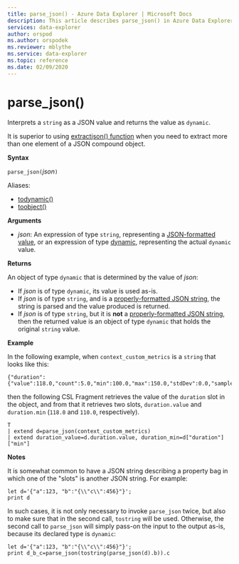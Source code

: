 ```yaml
---
title: parse_json() - Azure Data Explorer | Microsoft Docs
description: This article describes parse_json() in Azure Data Explorer.
services: data-explorer
author: orspod
ms.author: orspodek
ms.reviewer: mblythe
ms.service: data-explorer
ms.topic: reference
ms.date: 02/09/2020
---
```

# parse_json()

Interprets a `string` as a JSON value and returns the value as `dynamic`. 

It is superior to using [extractjson() function](./extractjsonfunction.md)
when you need to extract more than one element of a JSON compound object.

**Syntax**

`parse_json(`*json*`)`

Aliases:
- [todynamic()](./todynamicfunction.md)
- [toobject()](./todynamicfunction.md)

**Arguments**

* *json*: An expression of type `string`, representing a [JSON-formatted value](https://json.org/),
  or an expression of type [dynamic](./scalar-data-types/dynamic.md), representing the actual `dynamic` value.

**Returns**

An object of type `dynamic` that is determined by the value of *json*:
* If *json* is of type `dynamic`, its value is used as-is.
* If *json* is of type `string`, and is a [properly-formatted JSON string](https://json.org/),
  the string is parsed and the value produced is returned.
* If *json* is of type `string`, but it is **not** a [properly-formatted JSON string](https://json.org/),
  then the returned value is an object of type `dynamic` that holds the original
  `string` value.

**Example**

In the following example, when `context_custom_metrics` is a `string`
that looks like this: 

```
{"duration":{"value":118.0,"count":5.0,"min":100.0,"max":150.0,"stdDev":0.0,"sampledValue":118.0,"sum":118.0}}
```

then the following CSL Fragment retrieves the value of the `duration` slot
in the object, and from that it retrieves two slots, `duration.value` and
 `duration.min` (`118.0` and `110.0`, respectively).

```
T
| extend d=parse_json(context_custom_metrics) 
| extend duration_value=d.duration.value, duration_min=d["duration"]["min"]
```

**Notes**

It is somewhat common to have a JSON string describing a property bag in which
one of the "slots" is another JSON string. For example:

```
let d='{"a":123, "b":"{\\"c\\":456}"}';
print d
```

In such cases, it is not only necessary to invoke `parse_json` twice, but also
to make sure that in the second call, `tostring` will be used. Otherwise, the
second call to `parse_json` will simply pass-on the input to the output as-is,
because its declared type is `dynamic`:

```
let d='{"a":123, "b":"{\\"c\\":456}"}';
print d_b_c=parse_json(tostring(parse_json(d).b)).c
```